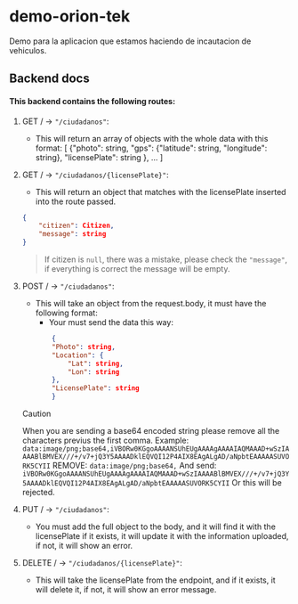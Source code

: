 # demo-orion-tek
Demo para la aplicacion que estamos haciendo de incautacion de vehiculos.

## Backend docs

#### This backend contains the following routes:

1. GET / -> `"/ciudadanos"`:
    - This will return an array of objects with the whole data with this format:
    [ {"photo": string, "gps": {"latitude": string, "longitude": string}, "licensePlate": string }, ... ]
2. GET / -> `"/ciudadanos/{licensePlate}"`:
    - This will return an object that matches with the licensePlate inserted into the route passed.
    ```json
    {
        "citizen": Citizen,
        "message": string
    }
    ```
    > If citizen is `null`, there was a mistake, please check the `"message"`, if everything is correct the message will be empty.
3. POST / -> `"/ciudadanos"`:
    - This will take an object from the request.body, it must have the following format:
        - Your must send the data this way:
        ```json
            {
            "Photo": string,
            "Location": {
                "Lat": string,
                "Lon": string
            },
            "LicensePlate": string
            }
        ```

    > [!CAUTION]
    > When you are sending a base64 encoded string please remove all the characters previus the first comma.
    > Example: `data:image/png;base64,iVBORw0KGgoAAAANSUhEUgAAAAgAAAAIAQMAAAD+wSzIAAAABlBMVEX///+/v7+jQ3Y5AAAADklEQVQI12P4AIX8EAgALgAD/aNpbtEAAAAASUVORK5CYII`
    > REMOVE: `data:image/png;base64,`
    > And send: `iVBORw0KGgoAAAANSUhEUgAAAAgAAAAIAQMAAAD+wSzIAAAABlBMVEX///+/v7+jQ3Y5AAAADklEQVQI12P4AIX8EAgALgAD/aNpbtEAAAAASUVORK5CYII`
    > Or this will be rejected.

4. PUT / -> `"/ciudadanos"`:
    - You must add the full object to the body, and it will find it with the licensePlate
    if it exists, it will update it with the information uploaded, if not, it will show an error.

5. DELETE / -> `"/ciudadanos/{licensePlate}"`:
    - This will take the licensePlate from the endpoint, and if it exists, it will delete it,
    if not, it will show an error message.